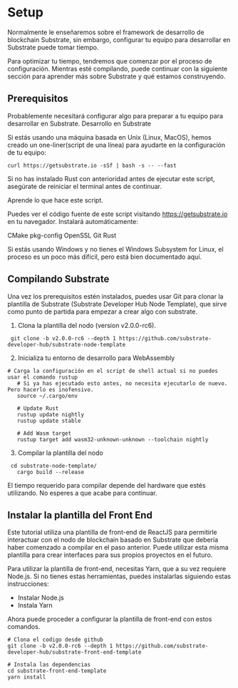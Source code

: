 # Setup
Normalmente le enseñaremos sobre el framework de desarrollo de blockchain Substrate, sin embargo, configurar tu equipo para desarrollar en Substrate puede tomar tiempo.

Para optimizar tu tiempo, tendremos que comenzar por el proceso de configuración. Mientras esté compilando, puede continuar con la siguiente sección para aprender más sobre Substrate y qué estamos construyendo.

## Prerequisitos
Probablemente necesitará configurar algo para preparar a tu equipo para desarrollar en Substrate.
Desarrollo en Substrate

Si estás usando una máquina basada en Unix (Linux, MacOS), hemos creado un one-liner(script de una línea) para ayudarte en la configuración de tu equipo:

~~~
curl https://getsubstrate.io -sSf | bash -s -- --fast
~~~

Si no has instalado Rust con anterioridad antes de ejecutar este script, asegúrate de reiniciar el terminal antes de continuar.

Aprende lo que hace este script.

Puedes ver el código fuente de este script visitando https://getsubstrate.io en tu navegador.
Instalará automáticamente:

CMake
pkg-config
OpenSSL
Git
Rust

Si estás usando Windows y no tienes el Windows Subsystem for Linux, el proceso es un poco más difícil, pero está bien documentado aquí.

## Compilando Substrate
Una vez los prerequisitos estén instalados, puedes usar Git para clonar la plantilla de Substrate (Substrate Developer Hub Node Template), que sirve como punto de partida para empezar a crear algo con substrate.

1. Clona la plantilla del nodo (version v2.0.0-rc6).
~~~
 git clone -b v2.0.0-rc6 --depth 1 https://github.com/substrate-developer-hub/substrate-node-template
~~~

2. Inicializa tu entorno de desarrollo para WebAssembly
~~~
# Carga la configuración en el script de shell actual si no puedes usar el comando rustup
   # Si ya has ejecutado esto antes, no necesita ejecutarlo de nuevo. Pero hacerlo es inofensivo.
   source ~/.cargo/env

   # Update Rust
   rustup update nightly
   rustup update stable

   # Add Wasm target
   rustup target add wasm32-unknown-unknown --toolchain nightly
~~~

3. Compilar la plantilla del nodo
~~~
 cd substrate-node-template/
   cargo build --release
~~~

El tiempo requerido para compilar depende del hardware que estés utilizando. No esperes a que acabe para continuar.

## Instalar la plantilla del Front End
Este tutorial utiliza una plantilla de front-end de ReactJS para permitirle interactuar con el nodo de blockchain basado en Substrate que debería haber comenzado a compilar en el paso anterior. Puede utilizar esta misma plantilla para crear interfaces para sus propios proyectos en el futuro.

Para utilizar la plantilla de front-end, necesitas Yarn, que a su vez requiere Node.js. Si no tienes estas herramientas, puedes instalarlas siguiendo estas instrucciones:

- Instalar Node.js
- Instala Yarn

Ahora puede proceder a configurar la plantilla de front-end con estos comandos.

~~~
# Clona el codigo desde github
git clone -b v2.0.0-rc6 --depth 1 https://github.com/substrate-developer-hub/substrate-front-end-template

# Instala las dependencias
cd substrate-front-end-template
yarn install
~~~